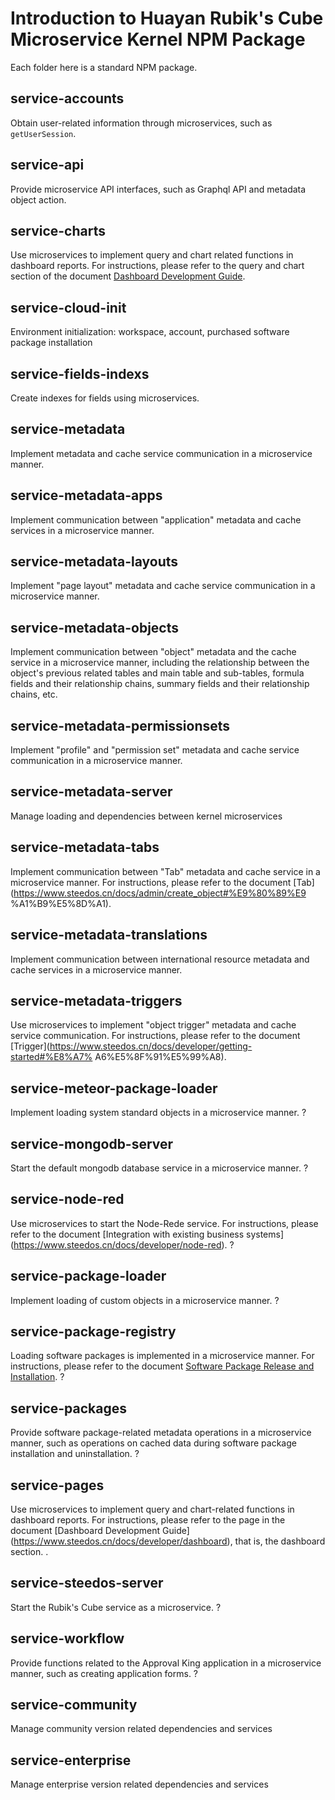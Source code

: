  # Introduction to Huayan Rubik's Cube Microservice Kernel NPM Package

Each folder here is a standard NPM package.

## service-accounts

Obtain user-related information through microservices, such as `getUserSession`.

## service-api

Provide microservice API interfaces, such as Graphql API and metadata object action.

## service-charts

Use microservices to implement query and chart related functions in dashboard reports. For instructions, please refer to the query and chart section of the document [Dashboard Development Guide](https://www.steedos.cn/docs/developer/dashboard).

## service-cloud-init

Environment initialization: workspace, account, purchased software package installation

## service-fields-indexs

Create indexes for fields using microservices.

## service-metadata

Implement metadata and cache service communication in a microservice manner.

## service-metadata-apps

Implement communication between "application" metadata and cache services in a microservice manner.

## service-metadata-layouts

Implement "page layout" metadata and cache service communication in a microservice manner.

## service-metadata-objects

Implement communication between "object" metadata and the cache service in a microservice manner, including the relationship between the object's previous related tables and main table and sub-tables, formula fields and their relationship chains, summary fields and their relationship chains, etc.

## service-metadata-permissionsets

Implement "profile" and "permission set" metadata and cache service communication in a microservice manner.

## service-metadata-server

Manage loading and dependencies between kernel microservices

## service-metadata-tabs

Implement communication between "Tab" metadata and cache service in a microservice manner. For instructions, please refer to the document [Tab](https://www.steedos.cn/docs/admin/create_object#%E9%80%89%E9 %A1%B9%E5%8D%A1).

## service-metadata-translations

Implement communication between international resource metadata and cache services in a microservice manner.

## service-metadata-triggers

Use microservices to implement "object trigger" metadata and cache service communication. For instructions, please refer to the document [Trigger](https://www.steedos.cn/docs/developer/getting-started#%E8%A7% A6%E5%8F%91%E5%99%A8).

## service-meteor-package-loader

Implement loading system standard objects in a microservice manner.
?

## service-mongodb-server

Start the default mongodb database service in a microservice manner.
?

## service-node-red

Use microservices to start the Node-Rede service. For instructions, please refer to the document [Integration with existing business systems] (https://www.steedos.cn/docs/developer/node-red).
?

## service-package-loader

Implement loading of custom objects in a microservice manner.
?

## service-package-registry

Loading software packages is implemented in a microservice manner. For instructions, please refer to the document [Software Package Release and Installation](https://beta.steedos.cn/docs/developer/package).
?

## service-packages

Provide software package-related metadata operations in a microservice manner, such as operations on cached data during software package installation and uninstallation.
?

## service-pages

Use microservices to implement query and chart-related functions in dashboard reports. For instructions, please refer to the page in the document [Dashboard Development Guide] (https://www.steedos.cn/docs/developer/dashboard), that is, the dashboard section. .

## service-steedos-server

Start the Rubik's Cube service as a microservice.
?

## service-workflow

Provide functions related to the Approval King application in a microservice manner, such as creating application forms.
?

## service-community

Manage community version related dependencies and services

## service-enterprise

Manage enterprise version related dependencies and services